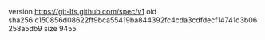 version https://git-lfs.github.com/spec/v1
oid sha256:c150856d08622ff9bca55419ba844392fc4cda3cdfdecf14741d3b06258a5db9
size 9455
